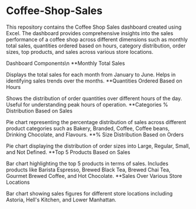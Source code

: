 # Coffee-Shop-Sales
This repository contains the Coffee Shop Sales dashboard created using Excel. The dashboard provides comprehensive insights into the sales performance of a coffee shop across different dimensions such as monthly total sales, quantities ordered based on hours, category distribution, order sizes, top products, and sales across various store locations.


Dashboard Components\n
**Monthly Total Sales

Displays the total sales for each month from January to June.
Helps in identifying sales trends over the months.
**Quantities Ordered Based on Hours

Shows the distribution of order quantities over different hours of the day.
Useful for understanding peak hours of operation.
**Categories % Distribution Based on Sales

Pie chart representing the percentage distribution of sales across different product categories such as Bakery, Branded, Coffee, Coffee beans, Drinking Chocolate, and Flavours.
**% Size Distribution Based on Orders

Pie chart displaying the distribution of order sizes into Large, Regular, Small, and Not Defined.
**Top 5 Products Based on Sales

Bar chart highlighting the top 5 products in terms of sales.
Includes products like Barista Espresso, Brewed Black Tea, Brewed Chai Tea, Gourmet Brewed Coffee, and Hot Chocolate.
**Sales Over Various Store Locations

Bar chart showing sales figures for different store locations including Astoria, Hell's Kitchen, and Lower Manhattan.
